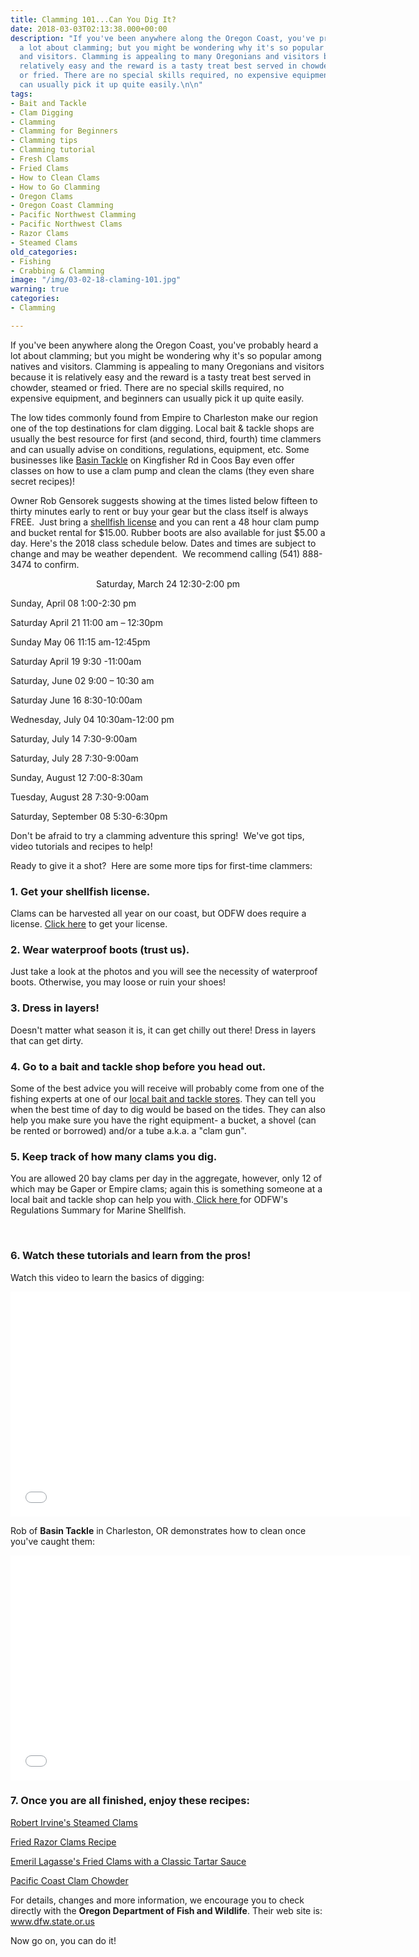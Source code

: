 ```yaml
---
title: Clamming 101...Can You Dig It?
date: 2018-03-03T02:13:38.000+00:00
description: "If you've been anywhere along the Oregon Coast, you've probably heard
  a lot about clamming; but you might be wondering why it's so popular among natives
  and visitors. Clamming is appealing to many Oregonians and visitors because it is
  relatively easy and the reward is a tasty treat best served in chowder, steamed
  or fried. There are no special skills required, no expensive equipment, and beginners
  can usually pick it up quite easily.\n\n"
tags:
- Bait and Tackle
- Clam Digging
- Clamming
- Clamming for Beginners
- Clamming tips
- Clamming tutorial
- Fresh Clams
- Fried Clams
- How to Clean Clams
- How to Go Clamming
- Oregon Clams
- Oregon Coast Clamming
- Pacific Northwest Clamming
- Pacific Northwest Clams
- Razor Clams
- Steamed Clams
old_categories:
- Fishing
- Crabbing & Clamming
image: "/img/03-02-18-claming-101.jpg"
warning: true
categories:
- Clamming

---
```

If you've been anywhere along the Oregon Coast, you've probably heard a lot about clamming; but you might be wondering why it's so popular among natives and visitors. Clamming is appealing to many Oregonians and visitors because it is relatively easy and the reward is a tasty treat best served in chowder, steamed or fried. There are no special skills required, no expensive equipment, and beginners can usually pick it up quite easily.



The low tides commonly found from Empire to Charleston make our region one of the top destinations for clam digging. Local bait &amp; tackle shops are usually the best resource for first (and second, third, fourth) time clammers and can usually advise on conditions, regulations, equipment, etc. Some businesses like <a href="https://www.facebook.com/basintacklecharleston/">Basin Tackle</a> on Kingfisher Rd in Coos Bay even offer classes on how to use a clam pump and clean the clams (they even share secret recipes)!



Owner Rob Gensorek suggests showing at the times listed below fifteen to thirty minutes early to rent or buy your gear but the class itself is always FREE.  Just bring a <a href="http://oregonsadventurecoast.com/travelers-guide/fishing-license-requirements/" target="_blank" rel="noopener noreferrer">shellfish license</a> and you can rent a 48 hour clam pump and bucket rental for $15.00. Rubber boots are also available for just $5.00 a day. Here's the 2018 class schedule below. Dates and times are subject to change and may be weather dependent.  We recommend calling (541) 888-3474 to confirm.

<p style="text-align: center;">Saturday, March 24 12:30-2:00 pm

Sunday, April 08 1:00-2:30 pm

Saturday April 21 11:00 am – 12:30pm

Sunday May 06 11:15 am-12:45pm

Saturday April 19 9:30 -11:00am

Saturday, June 02 9:00 – 10:30 am

Saturday June 16 8:30-10:00am

Wednesday, July 04 10:30am-12:00 pm

Saturday, July 14 7:30-9:00am

Saturday, July 28 7:30-9:00am

Sunday, August 12 7:00-8:30am

Tuesday, August 28 7:30-9:00am

Saturday, September 08 5:30-6:30pm</p>





Don't be afraid to try a clamming adventure this spring!  We've got tips, video tutorials and recipes to help!



Ready to give it a shot?  Here are some more tips for first-time clammers:

<h3>1. Get your shellfish license.</h3>

Clams can be harvested all year on our coast, but ODFW does require a license. <a href="http://www.dfw.state.or.us/resources/licenses_regs/shellfish.asp" target="_blank" rel="noopener noreferrer">Click here</a> to get your license.

<h3>2. Wear waterproof boots (trust us).</h3>

Just take a look at the photos and you will see the necessity of waterproof boots. Otherwise, you may loose or ruin your shoes!

<h3>3. Dress in layers!</h3>

Doesn't matter what season it is, it can get chilly out there! Dress in layers that can get dirty.

<h3>4. Go to a bait and tackle shop before you head out.</h3>

Some of the best advice you will receive will probably come from one of the fishing experts at one of our <a href="http://oregonsadventurecoast.com/travelers-guide/fishing-license-requirements/#baitshops" target="_blank" rel="noopener noreferrer">local bait and tackle stores</a>. They can tell you when the best time of day to dig would be based on the tides. They can also help you make sure you have the right equipment- a bucket, a shovel (can be rented or borrowed) and/or a tube a.k.a. a "clam gun".

<h3>5. Keep track of how many clams you dig.</h3>

You are allowed 20 bay clams per day in the aggregate, however, only 12 of which may be Gaper or Empire clams; again this is something someone at a local bait and tackle shop can help you with.<a href="http://www.dfw.state.or.us/mrp/shellfish/regulations.asp" target="_blank" rel="noopener noreferrer"> Click here </a>for ODFW's Regulations Summary for Marine Shellfish.



&nbsp;

<h3>6. Watch these tutorials and learn from the pros!</h3>

Watch this video to learn the basics of digging:

<iframe src="//www.youtube.com/embed/caRg6WqgrcI?list=UUJ11uO50ZPgtQthnt2FU45g" width="640" height="360" frameborder="0" allowfullscreen="allowfullscreen"></iframe>



Rob of <strong>Basin Tackle</strong> in Charleston, OR demonstrates how to clean once you've caught them:

<iframe src="//www.youtube.com/embed/0IhTxbZrPXs?list=UUJ11uO50ZPgtQthnt2FU45g" width="640" height="360" frameborder="0" allowfullscreen="allowfullscreen"></iframe>

<h3>7. Once you are all finished, enjoy these recipes:</h3>

<a href="http://www.foodnetwork.com/recipes/steamed-clams-recipe.html" target="_blank" rel="noopener noreferrer">Robert Irvine's Steamed Clams </a>

<a href="http://whatscookingamerica.net/ClamsFried.htm" target="_blank" rel="noopener noreferrer">Fried Razor Clams Recipe </a>

<a href="http://www.foodnetwork.com/recipes/emeril-lagasse/fried-clams-with-a-classic-tartar-sauce-recipe.html?oc=linkback" target="_blank" rel="noopener noreferrer">Emeril Lagasse's Fried Clams with a Classic Tartar Sauce </a>

<a href="http://www.wiveswithknives.net/2011/11/15/pacific-coast-clam-chowder/" target="_blank" rel="noopener noreferrer">Pacific Coast Clam Chowder </a>



For details, changes and more information, we encourage you to check directly with the <strong>Oregon Department of Fish and Wildlife</strong>. Their web site is: <a href="http://www.dfw.state.or.us/" target="_blank" rel="noopener noreferrer">www.dfw.state.or.us</a>



Now go on, you can do it!